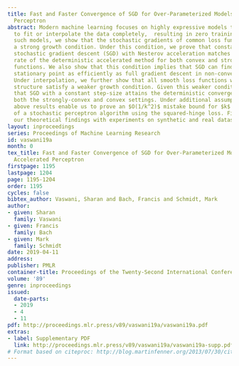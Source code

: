 ```yaml
---
title: Fast and Faster Convergence of SGD for Over-Parameterized Models and an Accelerated
  Perceptron
abstract: Modern machine learning focuses on highly expressive models that are able
  to fit or interpolate the data completely,  resulting in zero training loss. For
  such models, we show that the stochastic gradients of common loss functions satisfy
  a strong growth condition. Under this condition, we prove that constant step-size
  stochastic gradient descent (SGD) with Nesterov acceleration matches the convergence
  rate of the deterministic accelerated method for both convex and strongly-convex
  functions. We also show that this condition implies that SGD can find a first-order
  stationary point as efficiently as full gradient descent in non-convex settings.
  Under interpolation, we further show that all smooth loss functions with a finite-sum
  structure satisfy a weaker growth condition. Given this weaker condition, we prove
  that SGD with a constant step-size attains the deterministic convergence rate in
  both the strongly-convex and convex settings. Under additional assumptions, the
  above results enable us to prove an $O(1/k^2)$ mistake bound for $k$ iterations
  of a stochastic perceptron algorithm using the squared-hinge loss. Finally, we validate
  our theoretical findings with experiments on synthetic and real datasets.
layout: inproceedings
series: Proceedings of Machine Learning Research
id: vaswani19a
month: 0
tex_title: Fast and Faster Convergence of SGD for Over-Parameterized Models and an
  Accelerated Perceptron
firstpage: 1195
lastpage: 1204
page: 1195-1204
order: 1195
cycles: false
bibtex_author: Vaswani, Sharan and Bach, Francis and Schmidt, Mark
author:
- given: Sharan
  family: Vaswani
- given: Francis
  family: Bach
- given: Mark
  family: Schmidt
date: 2019-04-11
address: 
publisher: PMLR
container-title: Proceedings of the Twenty-Second International Conference on Artificial Intelligence and Statistics
volume: '89'
genre: inproceedings
issued:
  date-parts:
  - 2019
  - 4
  - 11
pdf: http://proceedings.mlr.press/v89/vaswani19a/vaswani19a.pdf
extras:
- label: Supplementary PDF
  link: http://proceedings.mlr.press/v89/vaswani19a/vaswani19a-supp.pdf
# Format based on citeproc: http://blog.martinfenner.org/2013/07/30/citeproc-yaml-for-bibliographies/
---
```

